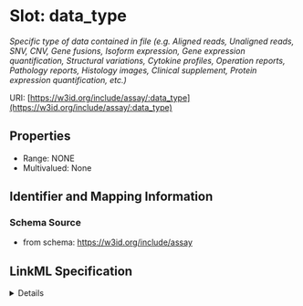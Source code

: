# Slot: data_type
_Specific type of data contained in file (e.g. Aligned reads, Unaligned reads, SNV, CNV, Gene fusions, Isoform expression, Gene expression quantification, Structural variations, Cytokine profiles, Operation reports, Pathology reports, Histology images, Clinical supplement, Protein expression quantification, etc.)_


URI: [https://w3id.org/include/assay/:data_type](https://w3id.org/include/assay/:data_type)



<!-- no inheritance hierarchy -->




## Properties

* Range: NONE
* Multivalued: None







## Identifier and Mapping Information







### Schema Source


* from schema: https://w3id.org/include/assay




## LinkML Specification

<details>
```yaml
name: data_type
definition_uri: include:data_type
description: Specific type of data contained in file (e.g. Aligned reads, Unaligned
  reads, SNV, CNV, Gene fusions, Isoform expression, Gene expression quantification,
  Structural variations, Cytokine profiles, Operation reports, Pathology reports,
  Histology images, Clinical supplement, Protein expression quantification, etc.)
from_schema: https://w3id.org/include/assay
rank: 1000
alias: data_type
domain_of:
- DataFile
- DataFile

```
</details>